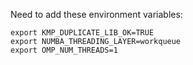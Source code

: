 Need to add these environment variables:

```
export KMP_DUPLICATE_LIB_OK=TRUE
export NUMBA_THREADING_LAYER=workqueue
export OMP_NUM_THREADS=1
```
